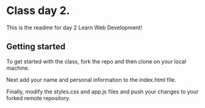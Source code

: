 # Class day 2.

This is the readme for day 2 Learn Web Development!

## Getting started

To get started with the class, fork the repo and then clone on your local machine.

Next add your name and personal information to the index.html file.

Finally, modify the styles.css and app.js files and push your changes to your forked remote repository.